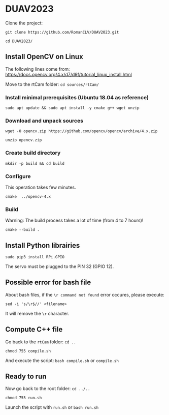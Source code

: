 # DUAV2023

Clone the project: 

`git clone https://github.com/RomanCLV/DUAV2023.git`

`cd DUAV2023/`

## Install OpenCV on Linux

The following lines come from:
https://docs.opencv.org/4.x/d7/d9f/tutorial_linux_install.html

Move to the rtCam folder:
`cd sources/rtCam/`

### Install minimal prerequisites (Ubuntu 18.04 as reference)
`sudo apt update && sudo apt install -y cmake g++ wget unzip`

### Download and unpack sources
`wget -O opencv.zip https://github.com/opencv/opencv/archive/4.x.zip`

`unzip opencv.zip`

### Create build directory
`mkdir -p build && cd build`

### Configure
This operation takes few minutes.

`cmake  ../opencv-4.x`

### Build
Warning: The build process takes a lot of time (from 4 to 7 hours)!

`cmake --build .`

## Install Python librairies

`sudo pip3 install RPi.GPIO`

The servo must be plugged to the PIN 32 (GPIO 12).

## Possible error for bash file
About bash files, if the `\r command not found` error occures, please execute:

`sed -i 's/\r$//' <filename>`

It will remove the `\r` character.

## Compute C++ file

Go back to the `rtCam` folder: `cd ..`

`chmod 755 compile.sh`

And execute the script: `bash compile.sh` or `compile.sh`

## Ready to run

Now go back to the root folder: `cd ../..`

`chmod 755 run.sh`

Launch the script with `run.sh` or `bash run.sh`
